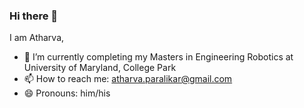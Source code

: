 ### Hi there 👋

I am Atharva, 

- 🔭 I’m currently completing my Masters in Engineering Robotics at University of Maryland, College Park
- 📫 How to reach me: atharva.paralikar@gmail.com
- 😄 Pronouns: him/his
<!--
**Atharva-Paralikar/Atharva-Paralikar** is a ✨ _special_ ✨ repository because its `README.md` (this file) appears on your GitHub profile.

Here are some ideas to get you started:

- 🔭 I’m currently working on ...
- 🌱 I’m currently learning ...
- 👯 I’m looking to collaborate on ...
- 🤔 I’m looking for help with ...
- 💬 Ask me about ...
- 📫 How to reach me: ...
- 😄 Pronouns: ...
- ⚡ Fun fact: ...
-->
